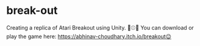 # break-out
Creating a replica of Atari Breakout using Unity. 🧱⚾😃
You can download or play the game here:
https://abhinav-choudhary.itch.io/breakout😉
